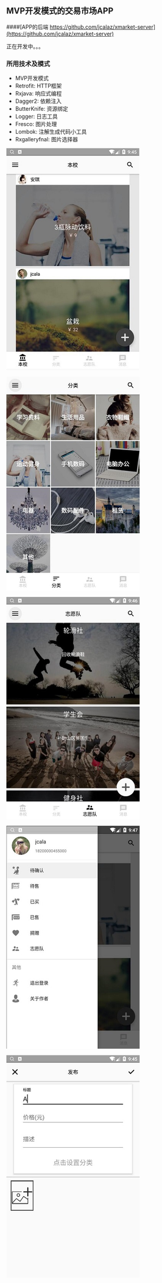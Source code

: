## MVP开发模式的交易市场APP

####[APP的后端  https://github.com/jcalaz/xmarket-server](https://github.com/jcalaz/xmarket-server)

正在开发中。。。

### 所用技术及模式

- MVP开发模式
- Retrofit: HTTP框架
- Rxjava: 响应式编程
- Dagger2: 依赖注入
- ButterKnife: 资源绑定
- Logger: 日志工具
- Fresco: 图片处理
- Lombok: 注解生成代码小工具
- Rxgalleryfnal: 图片选择器

![school](screenshot/school.jpg )

![tag](screenshot/tag.jpg )

![team](screenshot/team.jpg )

![slide](screenshot/slide.jpg )

![release](screenshot/release.jpg )


